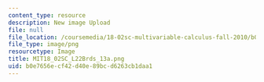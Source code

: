 ```yaml
---
content_type: resource
description: New image Upload
file: null
file_location: /coursemedia/18-02sc-multivariable-calculus-fall-2010/b0e7656ecf42d40e89bcd6263cb1daa1_MIT18_02SC_L22Brds_13a.png
file_type: image/png
resourcetype: Image
title: MIT18_02SC_L22Brds_13a.png
uid: b0e7656e-cf42-d40e-89bc-d6263cb1daa1
---
```

